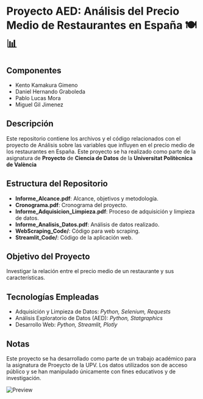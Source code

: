 # Proyecto AED: Análisis del Precio Medio de Restaurantes en España 🍽️📊

## Componentes

- Kento Kamakura Gimeno
- Daniel Hernando Graboleda
- Pablo Lucas Mora
- Miguel Gil Jimenez

## Descripción

Este repositorio contiene los archivos y el código relacionados con el proyecto de Análisis sobre las variables que influyen en el precio medio de los restaurantes en España. Este proyecto se ha realizado como parte de la asignatura de **Proyecto** de **Ciencia de Datos** de la **Universitat Politècnica de València**

## Estructura del Repositorio

- **Informe_Alcance.pdf**: Alcance, objetivos y metodología.
- **Cronograma.pdf**: Cronograma del proyecto.
- **Informe_Adquisicion_Limpieza.pdf**: Proceso de adquisición y limpieza de datos.
- **Informe_Analisis_Datos.pdf**: Análisis de datos realizado.
- **WebScraping_Code/**: Código para web scraping.
- **Streamlit_Code/**: Código de la aplicación web.

## Objetivo del Proyecto

Investigar la relación entre el precio medio de un restaurante y sus características.

## Tecnologías Empleadas

- Adquisición y Limpieza de Datos: *Python, Selenium, Requests*
- Análisis Exploratorio de Datos (AED): *Python, Statgraphics*
- Desarrollo Web: *Python, Streamlit, Plotly*

## Notas

Este proyecto se ha desarrollado como parte de un trabajo académico para la asignatura de Proeycto de la UPV. Los datos utilizados son de acceso público y se han manipulado únicamente con fines educativos y de investigación.



![Preview](url_de_la_imagen)

